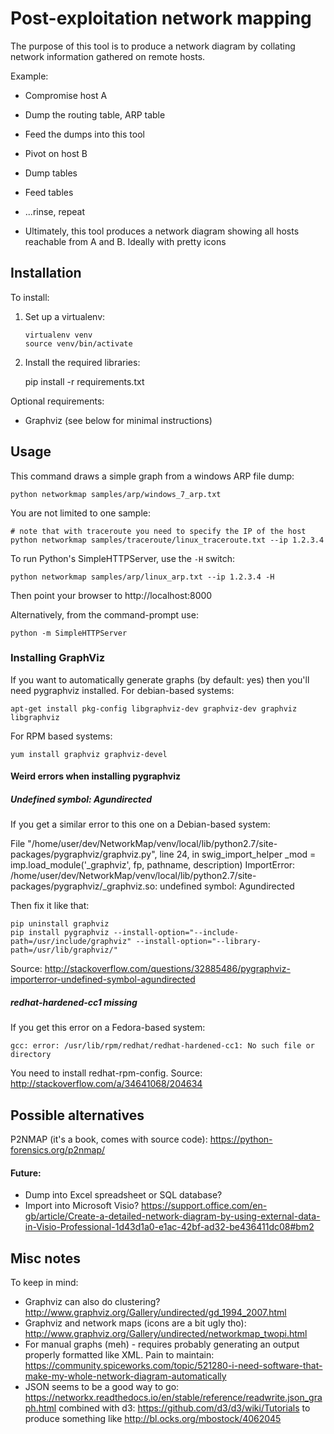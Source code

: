 Post-exploitation network mapping
=================================

The purpose of this tool is to produce a network diagram by collating network information gathered on remote hosts.

Example:

 * Compromise host A
 * Dump the routing table, ARP table
 * Feed the dumps into this tool
 * Pivot on host B
 * Dump tables
 * Feed tables
 * ...rinse, repeat

 * Ultimately, this tool produces a network diagram showing all hosts reachable
   from A and B. Ideally with pretty icons


Installation
------------

To install:

 1. Set up a virtualenv:

        virtualenv venv
        source venv/bin/activate

 2. Install the required libraries:

    pip install -r requirements.txt


Optional requirements:

 * Graphviz (see below for minimal instructions)


Usage
-----

This command draws a simple graph from a windows ARP file dump:

    python networkmap samples/arp/windows_7_arp.txt

You are not limited to one sample:

    # note that with traceroute you need to specify the IP of the host
    python networkmap samples/traceroute/linux_traceroute.txt --ip 1.2.3.4

To run Python's SimpleHTTPServer, use the `-H` switch:

    python networkmap samples/arp/linux_arp.txt --ip 1.2.3.4 -H

Then point your browser to http://localhost:8000

Alternatively, from the command-prompt use:

    python -m SimpleHTTPServer



### Installing GraphViz

If you want to automatically generate graphs (by default: yes) then you'll need
pygraphviz installed. For debian-based systems:

    apt-get install pkg-config libgraphviz-dev graphviz-dev graphviz libgraphviz

For RPM based systems:

    yum install graphviz graphviz-devel


#### Weird errors when installing pygraphviz

##### Undefined symbol: Agundirected

If you get a similar error to this one on a Debian-based system:

 File "/home/user/dev/NetworkMap/venv/local/lib/python2.7/site-packages/pygraphviz/graphviz.py", line 24, in swig_import_helper
     _mod = imp.load_module('_graphviz', fp, pathname, description)
     ImportError: /home/user/dev/NetworkMap/venv/local/lib/python2.7/site-packages/pygraphviz/_graphviz.so: undefined symbol: Agundirected

Then fix it like that:

    pip uninstall graphviz
    pip install pygraphviz --install-option="--include-path=/usr/include/graphviz" --install-option="--library-path=/usr/lib/graphviz/"

Source: http://stackoverflow.com/questions/32885486/pygraphviz-importerror-undefined-symbol-agundirected

##### redhat-hardened-cc1 missing

If you get this error on a Fedora-based system:

    gcc: error: /usr/lib/rpm/redhat/redhat-hardened-cc1: No such file or directory

You need to install redhat-rpm-config. Source: http://stackoverflow.com/a/34641068/204634


Possible alternatives
---------------------

P2NMAP (it's a book, comes with source code): https://python-forensics.org/p2nmap/

#### Future:

 * Dump into Excel spreadsheet or SQL database?
 * Import into Microsoft Visio? https://support.office.com/en-gb/article/Create-a-detailed-network-diagram-by-using-external-data-in-Visio-Professional-1d43d1a0-e1ac-42bf-ad32-be436411dc08#bm2

Misc notes
----------

To keep in mind:

 * Graphviz can also do clustering? http://www.graphviz.org/Gallery/undirected/gd_1994_2007.html
 * Graphviz and network maps (icons are a bit ugly tho): http://www.graphviz.org/Gallery/undirected/networkmap_twopi.html
 * For manual graphs (meh) - requires probably generating an output properly formatted like XML. Pain to maintain: https://community.spiceworks.com/topic/521280-i-need-software-that-make-my-whole-network-diagram-automatically
 * JSON seems to be a good way to go: https://networkx.readthedocs.io/en/stable/reference/readwrite.json_graph.html combined with d3: https://github.com/d3/d3/wiki/Tutorials to produce something like http://bl.ocks.org/mbostock/4062045
